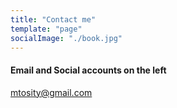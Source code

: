 ```yaml
---
title: "Contact me"
template: "page"
socialImage: "./book.jpg"
---
```


#### Email and Social accounts on the left

mtosity@gmail.com
